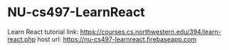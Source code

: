 # NU-cs497-LearnReact
Learn React tutorial link: https://courses.cs.northwestern.edu/394/learn-react.php
host url: https://nu-cs497-learnreact.firebaseapp.com
